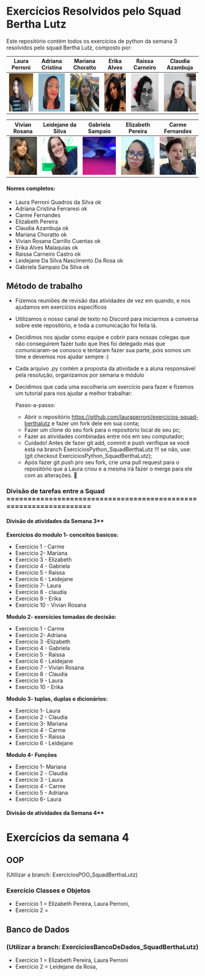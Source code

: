 # Exercícios Resolvidos pelo Squad Bertha Lutz

Este repositório contém todos os exercícios de python da semana 3 resolvidos pelo squad Bertha Lutz, composto por: 


|Laura Perroni| Adriana Cristina | Mariana Choratto| Erika Alves | Raissa Carneiro | Claudia Azambuja |
|---|---|---|---|---|---|
|<img src="img/laura.jpg" height="100" width="100">|<img src="img/adriana.jpg" height="100" width="100">|<img src="img/mariana.jpg" height="100" width="100">|<img src="img/erika.jpg" height="100" width="100">|<img src="img/raissa.jpeg" height="100" width="100">| <img src="img/claudia.jpg" height="100" width="100">|

|Vivian Rosana| Leidejane da Silva |  Gabriela Sampaio | Elizabeth Pereira | Carme Fernandes |
|---|---|---|---|---|
|<img src="img/vivian.jpeg" height="100" width="100">|<img src="img/leidejane.png" height="100" width="100">|<img src="img/gabriela.jpg" height="100" width="100">|<img src="img/elizabeth.jpg" height="100" width="100">|<img src="img/carme.PNG" height="100" width="100">|

#### Nomes completos:
* Laura Perroni Quadros da Silva ok
* Adriana Cristina Ferraresi ok
* Carme Fernandes 
* Elizabeth Pereira 
* Claudia Azambuja ok
* Mariana Choratto ok
* Vivian Rosana Carrillo Cuentas ok
* Erika Alves Malaquias  ok
* Raissa Carneiro Castro ok
* Leidejane Da Silva Nascimento Da Rosa ok
* Gabriela Sampaio Da Silva ok


## Método de trabalho

* Fizemos reuniões de revisão das atividades de vez em quando, e nos ajudamos em exercícios específicos
* Utilizamos o nosso canal de texto no Discord para iniciarmos a conversa sobre este repositório, e toda a comunicação foi feita lá.
*  Decidimos nos ajudar como equipe e cobrir para nossas colegas que não conseguirem fazer tudo que lhes foi delegado mas que comunicaram-se conosco e tentaram fazer sua parte, pois somos um time e devemos nos ajudar sempre :)
* Cada arquivo .py contém a proposta da atividade e a aluna responsável pela resolução, organizamos por semana e módulo
* Decidimos que cada uma escolheria um exercício para fazer e fizemos um tutorial para nos ajudar a melhor trabalhar: 
    
    Passo-a-passo:

    * Abrir o repositório https://github.com/lauraperroni/exercicios-squad-berthalutz e fazer um fork dele em sua conta;
    * Fazer um clone do seu fork para o repositório local de seu pc;
    * Fazer as atividades combinadas entre nós em seu computador;
    * Cuidado! Antes de fazer git add, commit e push verifique se você está na branch ExerciciosPython_SquadBerthaLutz !!! se não, use: (git checkout ExerciciosPython_SquadBerthaLutz);
    * Após fazer git push pro seu fork, crie uma pull request para o repositório que a Laura criou e a mesma irá fazer o merge para ele com as alterações. 🙂


### Divisão de tarefas entre a Squad =================================================================

#### Divisão de atividades da Semana 3**

**Exercicios do modulo 1- conceitos basicos:**
* Exercicio 1 - Carme
* Exercicio 2- Mariana
* Exercicio 3 - Elizabeth
* Exercicio 4 - Gabriela
* Exercicio 5 - Raissa
* Exercicio 6 - Leidejane
* Exercicio 7- Laura
* Exercicio 8 - claudia
* Exercicio 9 - Erika
* Exercicio 10 - Vivian Rosana 

**Modulo 2- exercícios tomadas de decisão:**
* Exercicio 1 - Carme
* Exercicio 2- Adriana
* Exercicio 3 -Elizabeth 
* Exercicio 4 - Gabriela
* Exercicio 5 - Raissa
* Exercicio 6 - Leidejane
* Exercicio 7 - Vivian Rosana
* Exercicio 8 - Claudia
* Exercicio 9 - Laura
* Exercicio 10 - Erika

**Modulo 3- tuplas, duplas e dicionários:**
* Exercício 1- Laura
* Exercicio 2 - Claudia
* Exercício 3- Mariana
* Exercicio 4 - Carme
* Exercicio 5 - Raissa
* Exercicio 6 - Leidejane

**Modulo 4- Funções**
* Exercicio 1- Mariana
* Exercicio 2 - Claudia
* Exercicio 3 - Laura
* Exercicio 4 - Carme
* Exercicio 5 - Adriana
* Exercicio 6- Laura

#### Divisão de atividades da Semana 4**

# Exercícios da semana 4

## OOP
 (Utilizar a branch: ExerciciosPOO_SquadBerthaLutz)
### Exercício Classes e Objetos 
* Exercício 1 = Elizabeth Pereira, Laura Perroni, 
* Exercício 2 =

## Banco de Dados
### (Utilizar a branch: ExerciciosBancoDeDados_SquadBerthaLutz)
* Exercício 1 = Elizabeth Pereira, Laura Perroni
* Exercício 2 = Leidejane da Rosa, 